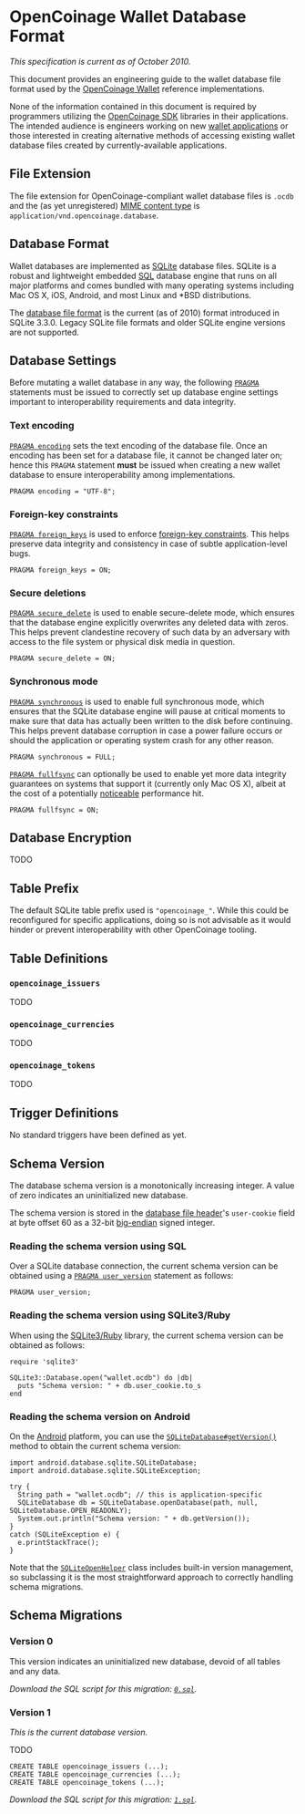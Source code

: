 OpenCoinage Wallet Database Format
==================================

_This specification is current as of October 2010._

This document provides an engineering guide to the wallet database file
format used by the [OpenCoinage Wallet](/apps/wallet) reference
implementations.

None of the information contained in this document is required by
programmers utilizing the [OpenCoinage SDK](/sdk) libraries in their
applications. The intended audience is engineers working on new [wallet
applications](/apps) or those interested in creating alternative methods of
accessing existing wallet database files created by currently-available
applications.

File Extension
--------------

The file extension for OpenCoinage-compliant wallet database files is
`.ocdb` and the (as yet unregistered) [MIME content type][MIME type] is
`application/vnd.opencoinage.database`.

Database Format
---------------

Wallet databases are implemented as [SQLite][] database files. SQLite is a
robust and lightweight embedded [SQL][] database engine that runs on all
major platforms and comes bundled with many operating systems including Mac
OS X, iOS, Android, and most Linux and *BSD distributions.

The [database file format][SQLite format] is the current (as of 2010) format
introduced in SQLite 3.3.0. Legacy SQLite file formats and older SQLite
engine versions are not supported.

Database Settings
-----------------

Before mutating a wallet database in any way, the following
[`PRAGMA`][SQLite pragma] statements must be issued to correctly set up
database engine settings important to interoperability requirements and
data integrity.

### Text encoding

[`PRAGMA encoding`][PRAGMA encode] sets the text encoding of the database
file. Once an encoding has been set for a database file, it cannot be
changed later on; hence this `PRAGMA` statement **must** be issued when
creating a new wallet database to ensure interoperability among
implementations.

    PRAGMA encoding = "UTF-8";

### Foreign-key constraints

[`PRAGMA foreign_keys`][PRAGMA foreign] is used to enforce [foreign-key
constraints][SQLite FKC]. This helps preserve data integrity and
consistency in case of subtle application-level bugs.

    PRAGMA foreign_keys = ON;

### Secure deletions

[`PRAGMA secure_delete`][PRAGMA delete] is used to enable secure-delete
mode, which ensures that the database engine explicitly overwrites any
deleted data with zeros. This helps prevent clandestine recovery of such
data by an adversary with access to the file system or physical disk media
in question.

    PRAGMA secure_delete = ON;

### Synchronous mode

[`PRAGMA synchronous`][PRAGMA sync] is used to enable full synchronous mode,
which ensures that the SQLite database engine will pause at critical moments
to make sure that data has actually been written to the disk before
continuing. This helps prevent database corruption in case a power failure
occurs or should the application or operating system crash for any other
reason.

    PRAGMA synchronous = FULL;

[`PRAGMA fullfsync`][PRAGMA ffsync] can optionally be used to enable yet
more data integrity guarantees on systems that support it (currently only
Mac OS X), albeit at the cost of a potentially [noticeable][fullfsync]
performance hit.

    PRAGMA fullfsync = ON;

Database Encryption
-------------------

TODO

Table Prefix
------------

The default SQLite table prefix used is `"opencoinage_"`. While this could
be reconfigured for specific applications, doing so is not advisable as it
would hinder or prevent interoperability with other OpenCoinage tooling.

Table Definitions
-----------------

### `opencoinage_issuers`

TODO

### `opencoinage_currencies`

TODO

### `opencoinage_tokens`

TODO

Trigger Definitions
-------------------

No standard triggers have been defined as yet.

Schema Version
--------------

The database schema version is a monotonically increasing integer. A value
of zero indicates an uninitialized new database.

The schema version is stored in the [database file header][SQLite header]'s
`user-cookie` field at byte offset 60 as a 32-bit [big-endian][] signed
integer.

### Reading the schema version using SQL

Over a SQLite database connection, the current schema version can be
obtained using a [`PRAGMA user_version`][PRAGMA version] statement as
follows:

    PRAGMA user_version;

### Reading the schema version using SQLite3/Ruby

When using the [SQLite3/Ruby][] library, the current schema version can be
obtained as follows:

    require 'sqlite3'
    
    SQLite3::Database.open("wallet.ocdb") do |db|
      puts "Schema version: " + db.user_cookie.to_s
    end

### Reading the schema version on Android

On the [Android][] platform, you can use the
[`SQLiteDatabase#getVersion()`][a.d.s.SQLD#gV] method to obtain the current
schema version:

    import android.database.sqlite.SQLiteDatabase;
    import android.database.sqlite.SQLiteException;
    
    try {
      String path = "wallet.ocdb"; // this is application-specific
      SQLiteDatabase db = SQLiteDatabase.openDatabase(path, null, SQLiteDatabase.OPEN_READONLY);
      System.out.println("Schema version: " + db.getVersion());
    }
    catch (SQLiteException e) {
      e.printStackTrace();
    }

Note that the [`SQLiteOpenHelper`][a.d.s.SQLOH] class includes built-in
version management, so subclassing it is the most straightforward approach
to correctly handling schema migrations.

Schema Migrations
-----------------

### Version 0

This version indicates an uninitialized new database, devoid of all tables
and any data.

_Download the SQL script for this migration: [`0.sql`](database/0.sql)._

### Version 1

_This is the current database version._

TODO

    CREATE TABLE opencoinage_issuers (...);
    CREATE TABLE opencoinage_currencies (...);
    CREATE TABLE opencoinage_tokens (...);

_Download the SQL script for this migration: [`1.sql`](database/1.sql)._

[MIME type]:      http://en.wikipedia.org/wiki/Internet_media_type
[SQL]:            http://en.wikipedia.org/wiki/SQL
[SQLite]:         http://en.wikipedia.org/wiki/SQLite
[SQLite format]:  http://www.sqlite.org/fileformat.html
[SQLite header]:  http://www.sqlite.org/fileformat.html#database_header
[SQLite FKC]:     http://www.sqlite.org/foreignkeys.html
[SQLite pragma]:  http://www.sqlite.org/pragma.html
[PRAGMA encode]:  http://www.sqlite.org/pragma.html#pragma_encoding
[PRAGMA delete]:  http://www.sqlite.org/pragma.html#pragma_secure_delete
[PRAGMA sync]:    http://www.sqlite.org/pragma.html#pragma_synchronous
[PRAGMA ffsync]:  http://www.sqlite.org/pragma.html#pragma_fullfsync
[fullfsync]:      http://www.mail-archive.com/sqlite-users@sqlite.org/msg06502.html
[PRAGMA foreign]: http://www.sqlite.org/pragma.html#pragma_foreign_keys
[PRAGMA version]: http://www.sqlite.org/pragma.html#pragma_schema_version
[big-endian]:     http://en.wikipedia.org/wiki/Endianness
[SQLite3/Ruby]:   http://rdoc.info/github/luislavena/sqlite3-ruby/master/file/README.rdoc
[Android]:        http://en.wikipedia.org/wiki/Android_(operating_system)
[a.d.s.SQLD#gV]:  http://developer.android.com/reference/android/database/sqlite/SQLiteDatabase.html#getVersion()
[a.d.s.SQLOH]:    http://developer.android.com/reference/android/database/sqlite/SQLiteOpenHelper.html
